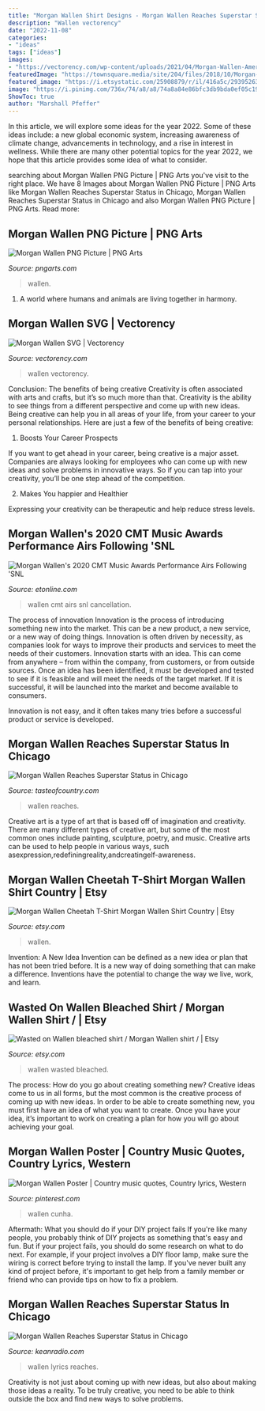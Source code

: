 ```yaml
---
title: "Morgan Wallen Shirt Designs - Morgan Wallen Reaches Superstar Status In Chicago"
description: "Wallen vectorency"
date: "2022-11-08"
categories:
- "ideas"
tags: ["ideas"]
images:
- "https://vectorency.com/wp-content/uploads/2021/04/Morgan-Wallen-American-Nights-Jack-Daniels-1024x768.jpg"
featuredImage: "https://townsquare.media/site/204/files/2018/10/Morgan-Wallen-12.jpg?w=1200&amp;h=0&amp;zc=1&amp;s=0&amp;a=t&amp;q=89"
featured_image: "https://i.etsystatic.com/25908879/r/il/416a5c/2939526326/il_1140xN.2939526326_7adt.jpg"
image: "https://i.pinimg.com/736x/74/a8/a8/74a8a84e86bfc3db9bda0ef05c19f519.jpg"
ShowToc: true
author: "Marshall Pfeffer"
---
```



In this article, we will explore some ideas for the year 2022. Some of these ideas include: a new global economic system, increasing awareness of climate change, advancements in technology, and a rise in interest in wellness. While there are many other potential topics for the year 2022, we hope that this article provides some idea of what to consider.

	

		
searching about Morgan Wallen PNG Picture | PNG Arts you've visit to the right place. We have 8 Images about Morgan Wallen PNG Picture | PNG Arts like Morgan Wallen Reaches Superstar Status in Chicago, Morgan Wallen Reaches Superstar Status in Chicago and also Morgan Wallen PNG Picture | PNG Arts. Read more:
		
    
## Morgan Wallen PNG Picture | PNG Arts

<img loading=lazy src="https://www.pngarts.com/files/5/Morgan-Wallen-PNG-Picture.png" onerror="this.onerror=null;this.src='https://tse3.mm.bing.net/th?id=OIP.bJQ06hXeU7w8lJs6Uuxg7AHaHM&amp;pid=15.1';" alt="Morgan Wallen PNG Picture | PNG Arts">

_Source: pngarts.com_

>wallen. 

	

1. A world where humans and animals are living together in harmony. 

    
## Morgan Wallen SVG | Vectorency

<img loading=lazy src="https://vectorency.com/wp-content/uploads/2021/04/Morgan-Wallen-American-Nights-Jack-Daniels-1024x768.jpg" onerror="this.onerror=null;this.src='https://tse2.mm.bing.net/th?id=OIP.XbKTnw9av2y3LnoAmCgpVAHaFj&amp;pid=15.1';" alt="Morgan Wallen SVG | Vectorency">

_Source: vectorency.com_

>wallen vectorency. 

	

Conclusion: The benefits of being creative
Creativity is often associated with arts and crafts, but it’s so much more than that. Creativity is the ability to see things from a different perspective and come up with new ideas. Being creative can help you in all areas of your life, from your career to your personal relationships.
Here are just a few of the benefits of being creative:

1. Boosts Your Career Prospects

If you want to get ahead in your career, being creative is a major asset. Companies are always looking for employees who can come up with new ideas and solve problems in innovative ways. So if you can tap into your creativity, you’ll be one step ahead of the competition.

2. Makes You happier and Healthier

Expressing your creativity can be therapeutic and help reduce stress levels.

    
## Morgan Wallen&#039;s 2020 CMT Music Awards Performance Airs Following &#039;SNL

<img loading=lazy src="https://www.etonline.com/sites/default/files/styles/max_1280x720/public/images/2020-10/wallen2.jpg?h=c673cd1c&amp;itok=tEClaJCM" onerror="this.onerror=null;this.src='https://tse4.mm.bing.net/th?id=OIP.fyz5DBqW0VLdLg_r5Ryx6AHaEK&amp;pid=15.1';" alt="Morgan Wallen&#039;s 2020 CMT Music Awards Performance Airs Following &#039;SNL">

_Source: etonline.com_

>wallen cmt airs snl cancellation. 

	

The process of innovation
Innovation is the process of introducing something new into the market. This can be a new product, a new service, or a new way of doing things. Innovation is often driven by necessity, as companies look for ways to improve their products and services to meet the needs of their customers.
Innovation starts with an idea. This can come from anywhere – from within the company, from customers, or from outside sources. Once an idea has been identified, it must be developed and tested to see if it is feasible and will meet the needs of the target market. If it is successful, it will be launched into the market and become available to consumers.

Innovation is not easy, and it often takes many tries before a successful product or service is developed.

    
## Morgan Wallen Reaches Superstar Status In Chicago

<img loading=lazy src="https://townsquare.media/site/204/files/2018/10/Morgan-Wallen-12.jpg?w=600&amp;h=0&amp;zc=1&amp;s=0&amp;a=t&amp;q=89" onerror="this.onerror=null;this.src='https://tse3.mm.bing.net/th?id=OIP.L9KspHfM731Z756vVfTMZQHaE7&amp;pid=15.1';" alt="Morgan Wallen Reaches Superstar Status in Chicago">

_Source: tasteofcountry.com_

>wallen reaches. 

	

Creative art is a type of art that is based off of imagination and creativity. There are many different types of creative art, but some of the most common ones include painting, sculpture, poetry, and music. Creative arts can be used to help people in various ways, such asexpression,redefiningreality,andcreatingelf-awareness.

    
## Morgan Wallen Cheetah T-Shirt Morgan Wallen Shirt Country | Etsy

<img loading=lazy src="https://i.etsystatic.com/21331833/r/il/0d212a/2948557777/il_fullxfull.2948557777_pfy3.jpg" onerror="this.onerror=null;this.src='https://tse4.mm.bing.net/th?id=OIP.MWyimAeYSWxsu-96124FWgHaJ4&amp;pid=15.1';" alt="Morgan Wallen Cheetah T-Shirt Morgan Wallen Shirt Country | Etsy">

_Source: etsy.com_

>wallen. 

	

Invention: A New Idea
Invention can be defined as a new idea or plan that has not been tried before. It is a new way of doing something that can make a difference. Inventions have the potential to change the way we live, work, and learn.

    
## Wasted On Wallen Bleached Shirt / Morgan Wallen Shirt / | Etsy

<img loading=lazy src="https://i.etsystatic.com/25908879/r/il/416a5c/2939526326/il_1140xN.2939526326_7adt.jpg" onerror="this.onerror=null;this.src='https://tse1.mm.bing.net/th?id=OIP.kjfzkXvOQWA4X9wPzj63KwHaJ4&amp;pid=15.1';" alt="Wasted on Wallen bleached shirt / Morgan Wallen shirt / | Etsy">

_Source: etsy.com_

>wallen wasted bleached. 

	

The process: How do you go about creating something new?
Creative ideas come to us in all forms, but the most common is the creative process of coming up with new ideas. In order to be able to create something new, you must first have an idea of what you want to create. Once you have your idea, it’s important to work on creating a plan for how you will go about achieving your goal.

    
## Morgan Wallen Poster | Country Music Quotes, Country Lyrics, Western

<img loading=lazy src="https://i.pinimg.com/736x/74/a8/a8/74a8a84e86bfc3db9bda0ef05c19f519.jpg" onerror="this.onerror=null;this.src='https://tse1.mm.bing.net/th?id=OIP.QcQqS-1puH0q4sIGj4PXFAAAAA&amp;pid=15.1';" alt="Morgan Wallen Poster | Country music quotes, Country lyrics, Western">

_Source: pinterest.com_

>wallen cunha. 

	

Aftermath: What you should do if your DIY project fails
If you're like many people, you probably think of DIY projects as something that's easy and fun. But if your project fails, you should do some research on what to do next. For example, if your project involves a DIY floor lamp, make sure the wiring is correct before trying to install the lamp. If you've never built any kind of project before, it's important to get help from a family member or friend who can provide tips on how to fix a problem.

    
## Morgan Wallen Reaches Superstar Status In Chicago

<img loading=lazy src="https://townsquare.media/site/204/files/2018/10/Morgan-Wallen-12.jpg?w=1200&amp;h=0&amp;zc=1&amp;s=0&amp;a=t&amp;q=89" onerror="this.onerror=null;this.src='https://tse4.mm.bing.net/th?id=OIP.edaI7gxgka4qvyiKgFUbYgHaE7&amp;pid=15.1';" alt="Morgan Wallen Reaches Superstar Status in Chicago">

_Source: keanradio.com_

>wallen lyrics reaches. 

	

Creativity is not just about coming up with new ideas, but also about making those ideas a reality. To be truly creative, you need to be able to think outside the box and find new ways to solve problems.

